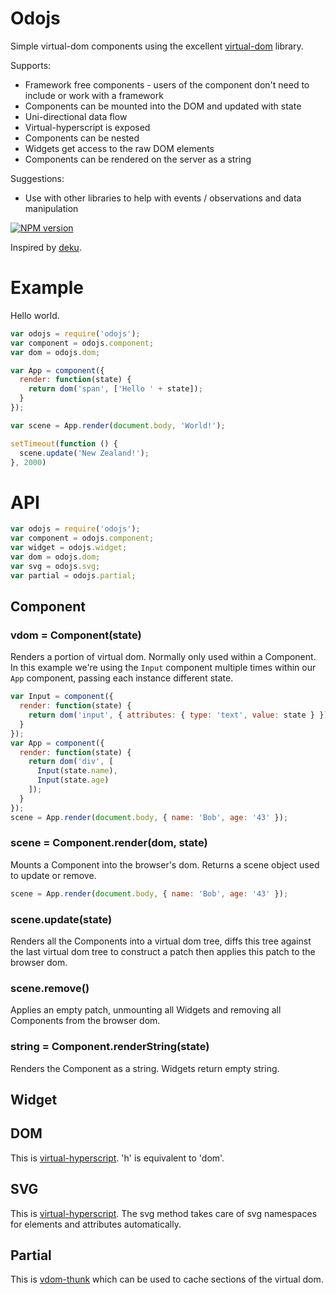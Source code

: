 # Odojs

Simple virtual-dom components using the excellent [virtual-dom](https://github.com/Matt-Esch/virtual-dom) library.

Supports:
- Framework free components - users of the component don't need to include or work with a framework
- Components can be mounted into the DOM and updated with state
- Uni-directional data flow
- Virtual-hyperscript is exposed
- Components can be nested
- Widgets get access to the raw DOM elements
- Components can be rendered on the server as a string

Suggestions:
- Use with other libraries to help with events / observations and data manipulation

[![NPM version](https://badge.fury.io/js/odojs.svg)](http://badge.fury.io/js/odojs)

Inspired by [deku](https://github.com/segmentid/deku/).

# Example

Hello world.

```js
var odojs = require('odojs');
var component = odojs.component;
var dom = odojs.dom;

var App = component({
  render: function(state) {
    return dom('span', ['Hello ' + state]);
  }
});

var scene = App.render(document.body, 'World!');

setTimeout(function () {
  scene.update('New Zealand!');
}, 2000)
```

# API

```js
var odojs = require('odojs');
var component = odojs.component;
var widget = odojs.widget;
var dom = odojs.dom;
var svg = odojs.svg;
var partial = odojs.partial;
```

## Component

### vdom = Component(state)
Renders a portion of virtual dom. Normally only used within a Component. In this example we're using the `Input` component multiple times within our `App` component, passing each instance different state.
```js
var Input = component({
  render: function(state) {
    return dom('input', { attributes: { type: 'text', value: state } });
  }
});
var App = component({
  render: function(state) {
    return dom('div', [
      Input(state.name),
      Input(state.age)
    ]);
  }
});
scene = App.render(document.body, { name: 'Bob', age: '43' });
```

### scene = Component.render(dom, state)
Mounts a Component into the browser's dom. Returns a scene object used to update or remove.
```js
scene = App.render(document.body, { name: 'Bob', age: '43' });
```

### scene.update(state)
Renders all the Components into a virtual dom tree, diffs this tree against the last virtual dom tree to construct a patch then applies this patch to the browser dom.

### scene.remove()
Applies an empty patch, unmounting all Widgets and removing all Components from the browser dom.

### string = Component.renderString(state)
Renders the Component as a string. Widgets return empty string.

## Widget


## DOM

This is [virtual-hyperscript](https://github.com/Matt-Esch/virtual-dom/tree/master/virtual-hyperscript). 'h' is equivalent to 'dom'.

## SVG

This is [virtual-hyperscript](https://github.com/Matt-Esch/virtual-dom/tree/master/virtual-hyperscript). The svg method takes care of svg namespaces for elements and attributes automatically.

## Partial

This is [vdom-thunk](https://github.com/Raynos/vdom-thunk) which can be used to cache sections of the virtual dom.
